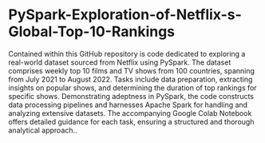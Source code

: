 # PySpark-Exploration-of-Netflix-s-Global-Top-10-Rankings
Contained within this GitHub repository is code dedicated to exploring a real-world dataset sourced from Netflix using PySpark. The dataset comprises weekly top 10 films and TV shows from 100 countries, spanning from July 2021 to August 2022. Tasks include data preparation, extracting insights on popular shows, and determining the duration of top rankings for specific shows. Demonstrating adeptness in PySpark, the code constructs data processing pipelines and harnesses Apache Spark for handling and analyzing extensive datasets. The accompanying Google Colab Notebook offers detailed guidance for each task, ensuring a structured and thorough analytical approach..
